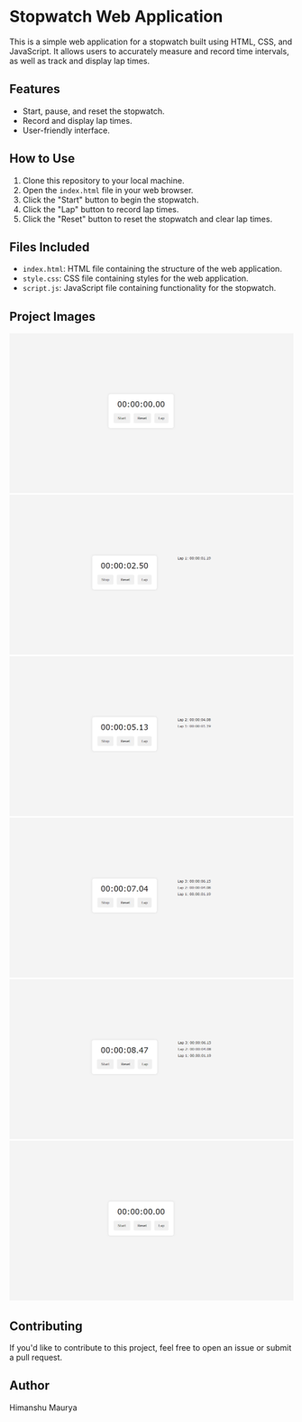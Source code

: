 # Stopwatch Web Application

This is a simple web application for a stopwatch built using HTML, CSS, and JavaScript. It allows users to accurately measure and record time intervals, as well as track and display lap times.

## Features

- Start, pause, and reset the stopwatch.
- Record and display lap times.
- User-friendly interface.

## How to Use

1. Clone this repository to your local machine.
2. Open the `index.html` file in your web browser.
3. Click the "Start" button to begin the stopwatch.
4. Click the "Lap" button to record lap times.
5. Click the "Reset" button to reset the stopwatch and clear lap times.

## Files Included

- `index.html`: HTML file containing the structure of the web application.
- `style.css`: CSS file containing styles for the web application.
- `script.js`: JavaScript file containing functionality for the stopwatch.

## Project Images

![Project Image - Start](./resources/start.png)
![Project Image - Lap 1](./resources/lap1.png)
![Project Image - Lap 2](./resources/lap2.png)
![Project Image - Lap 3](./resources/lap3.png)
![Project Image - Lap Stopped](./resources/lap_stop.png)
![Project Image - Reset](./resources/reset.png)


## Contributing

If you'd like to contribute to this project, feel free to open an issue or submit a pull request.

## Author

Himanshu Maurya